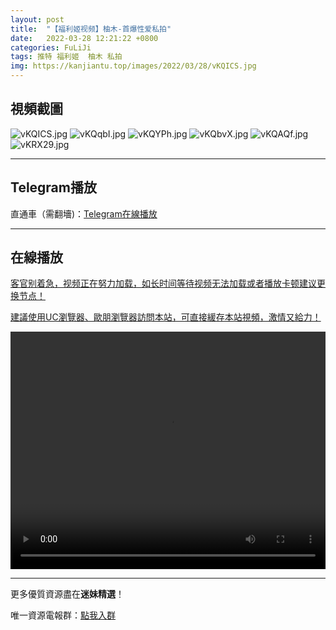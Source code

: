 ```yaml
---
layout: post
title:  "【福利姬视频】柚木-首爆性爱私拍"
date:   2022-03-28 12:21:22 +0800
categories: FuLiJi
tags: 推特 福利姬  柚木 私拍
img: https://kanjiantu.top/images/2022/03/28/vKQICS.jpg
---
```



## 視頻截圖

![vKQICS.jpg](https://kanjiantu.top/images/2022/03/28/vKQICS.jpg)
![vKQqbI.jpg](https://kanjiantu.top/images/2022/03/28/vKQqbI.jpg)
![vKQYPh.jpg](https://kanjiantu.top/images/2022/03/28/vKQYPh.jpg)
![vKQbvX.jpg](https://kanjiantu.top/images/2022/03/28/vKQbvX.jpg)
![vKQAQf.jpg](https://kanjiantu.top/images/2022/03/28/vKQAQf.jpg)
![vKRX29.jpg](https://kanjiantu.top/images/2022/03/28/vKRX29.jpg)

* * *
## Telegram播放

直通車（需翻墻)：[Telegram在線播放](https://t.me/mimeijingxuan/273)

* * *
## 在線播放
<u>客官别着急，视频正在努力加载，如长时间等待视频无法加载或者播放卡顿建议更换节点！</u>

<u>建議使用UC瀏覽器、歐朋瀏覽器訪問本站，可直接緩存本站視頻，激情又給力！</u>
<center><video src="https://cdn.publer.io/uploads/videos/6247f266db2797357edec80d/c87d89b386235b4a93cc733bc9f30381.mp4" width="100%" height="380px" controls="controls"></video></center>


* * *
更多優質資源盡在**迷妹精選**！

唯一資源電報群：[點我入群](https://t.me/mimeijingxuan)


